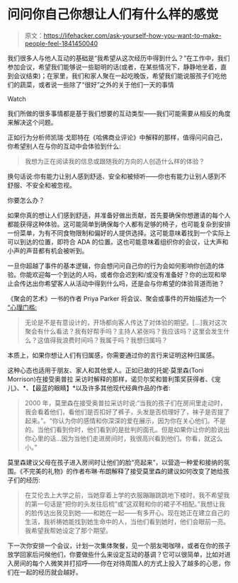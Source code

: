 # 问问你自己你想让人们有什么样的感觉

> 原文：<https://lifehacker.com/ask-yourself-how-you-want-to-make-people-feel-1841450040>

我们很多人与他人互动的基础是“我希望从这次经历中得到什么？”在工作中，我们参加会议，希望我们能够说一些聪明的话(或者，在某些情况下，静静地坐着，直到会议结束)；在家里，我们和家人聚在一起吃晚饭，希望我们能说服孩子们吃他们的蔬菜，或者说一些除了“很好”之外的关于他们一天的事情

Watch

我们所做的很多事情都是基于我们想要的互动类型——我们可能需要从相反的角度来解决这个问题。

正如行为分析师凯瑞·戈耶特在《哈佛商业评论》中解释的那样，值得问问自己，你希望别人在与你的互动中会体验到什么:

> 我想为正在阅读我的信息或跟随我的方向的人创造什么样的体验？

换句话说:你有能力让别人感到舒适、安全和被倾听——你也有能力让别人感到不舒服、不安全和被忽视。

你要怎么办？

如果你真的想让人们感到舒适，并准备好做出贡献，首先要确保你想邀请的每个人都能获得这种体验。这可能简单到确保每个人都有足够的椅子，也可能复杂到安排一份菜单，为有不同食物限制和偏好的人提供选择。这可能意味着找到一个实际上可以到达的位置，即符合 ADA 的位置。这也可能意味着组织你的会议，让大声和小声的声音都有机会被听到。

一旦你超越了事件的基本逻辑，你会想问问自己你的行为会如何影响你创造的体验。你能欢迎每一个到达的人吗，或者你会迟到和/或没有准备好？你的出现和举止会传达出你希望客人从活动中得到什么吗，还是会与你希望的体验背道而驰？

《聚会的艺术》一书的作者 Priya Parker 将会议、聚会或事件的开始描述为一个 [“心理门槛:](https://www.priyaparker.com/thebook)

> 无论是不是有意设计的，开场都向客人传达了对体验的期望。[...]我对这次聚会有什么看法？我有好帮手吗？主持人紧张吗？我应该吗？这里会发生什么？这值得我浪费时间吗？我属于吗？我想归属吗？

本质上，如果你想让人们有归属感，你需要通过你的言行来证明这种归属感。

这种心态也适用于朋友、家人和其他爱人。正如已故的托妮·莫里森(Toni Morrison)在接受奥普拉 采访时解释的那样，诺贝尔奖和普利策奖获得者、《宠儿》、*、【最蓝的眼睛】*以及许多其他现代经典作品的作者:

> 2000 年，莫里森在接受奥普拉采访时说:“当我的孩子们在房间里走动时，我会看着他们，看他们是否扣好了裤子，头发是否梳理好了，袜子是否提了起来。”。“你认为你的感情和你深深的爱在展示，因为你在关心他们。不是的。当他们看到你时，他们看到的是批判的面孔。但是如果你让你的脸说出你心里的话...因为当他们走进房间时，我很高兴看到他们。你看，就这么小。”

莫里森建议父母在孩子进入房间时让他们的脸“亮起来”，以营造一种爱和接纳的氛围。《不完美的礼物》的作者布琳·布朗解释了接受莫里森的建议如何改变了她给孩子们的经历:

> 在艾伦去上大学之前，当她穿着上学的衣服蹦蹦跳跳地下楼时，我不希望我的第一句话是“把你的头发往后梳”或“这双鞋和你的裙子不相配。”我想让我的脸传达出我见到她——和她在一起——有多开心。现在她正在建立自己的生活，我祈祷她能找到她生命中的人，当他们看到她时，他们会眼前一亮。我希望我帮她设定了那个期望。

下一次你安排一个会议，计划一次集体聚餐，见一个朋友喝咖啡，或者在你的孩子放学回家后问候他们，你要做些什么来设定互动的基调？它可以很简单，比如对进入房间的每个人微笑并打招呼——你在对待周围人的方式上投入了越多的心思，你们在一起的经历就会越好。